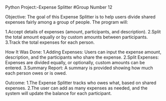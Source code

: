 
Python Project:-Expense Splitter
#Group Number 12

Objective: The goal of this Expense Splitter is to help users divide shared expenses fairly among a group of people. The program will:

1.Accept details of expenses (amount, participants, and description). 2.Split the total amount equally or by custom amounts between participants. 3.Track the total expenses for each person.

How It Was Done: 1.Adding Expenses: Users can input the expense amount, description, and the participants who share the expense. 2.Split Expenses: Expenses are divided equally, or optionally, custom amounts can be entered. 3.Summary Report: A summary is provided showing how much each person owes or is owed.

Outcome: 1.The Expense Splitter tracks who owes what, based on shared expenses. 2.The user can add as many expenses as needed, and the system will update the balance for each participant.
